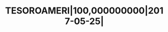 ---
layout: asset
title: TESOROAMERI|100,000000000|2017-05-25|                       
isin: US912796JT77
---